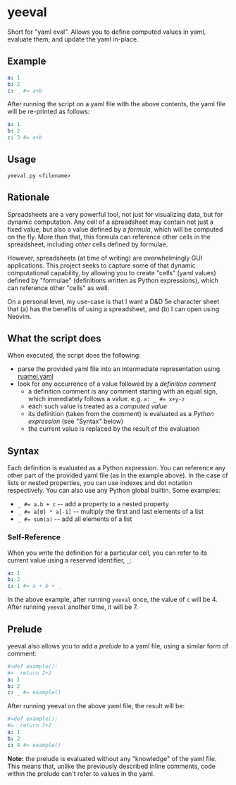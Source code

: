 # yeeval

Short for "yaml eval". Allows you to define computed values in yaml, evaluate them, and update the yaml in-place.

## Example

```yaml
a: 1
b: 2
c: _ #= a+b
```

After running the script on a yaml file with the above contents, the yaml file will be re-printed as follows:

```yaml
a: 1
b: 2
c: 3 #= a+b
```

## Usage

`yeeval.py <filename>`

## Rationale

Spreadsheets are a very powerful tool, not just for visualizing data, but for dynamic computation. Any cell of a spreadsheet may contain not just a fixed value, but also a value defined by a *formula*, which will be computed on the fly. More than that, this formula can reference other cells in the spreadsheet, including *other* cells defined by formulae.

However, spreadsheets (at time of writing) are overwhelmingly GUI applications. This project seeks to capture some of that dynamic computational capability, by allowing you to create "cells" (yaml values) defined by "formulae" (definitions written as Python expressions), which can reference other "cells" as well.

On a personal level, my use-case is that I want a D&D 5e character sheet that (a) has the benefits of using a spreadsheet, and (b) I can open using Neovim.

## What the script does

When executed, the script does the following:

- parse the provided yaml file into an intermediate representation using [ruamel.yaml](https://yaml.dev/doc/ruamel-yaml/)
- look for any occurrence of a value followed by a *definition comment*
    - a definition comment is any comment starting with an equal sign, which immediately follows a value. e.g. `a: _ #= x+y-z`
    - each such value is treated as a *computed value*
    - its definition (taken from the comment) is evaluated as a *Python expression* (see "Syntax" below)
    - the current value is replaced by the result of the evaluation

## Syntax

Each definition is evaluated as a Python expression. You can reference any other part of the provided yaml file (as in the example above). In the case of lists or nested properties, you can use indexes and dot notation respectively. You can also use any Python global builtin. Some examples:

- `_ #= a.b + c` -- add a property to a nested property
- `_ #= a[0] * a[-1]` -- multiply the first and last elements of a list
- `_ #= sum(a)` -- add all elements of a list

### Self-Reference

When you write the definition for a particular cell, you can refer to its current value using a reserved identifier, `_`:

```yaml
a: 1
b: 2
c: 1 #= a + b + _
```

In the above example, after running `yeeval` once, the value of `c` will be 4. After running `yeeval` another time, it will be 7.

## Prelude

yeeval also allows you to add a *prelude* to a yaml file, using a similar form of comment:

```yaml
#=def example():
#=  return 2+2
a: 1
b: 2
c: _ #= example()
```

After running yeeval on the above yaml file, the result will be:

```yaml
#=def example():
#=  return 2+2
a: 1
b: 2
c: 4 #= example()
```

**Note:** the prelude is evaluated without any "knowledge" of the yaml file. This means that, unlike the previously described inline comments, code within the prelude can't refer to values in the yaml.

